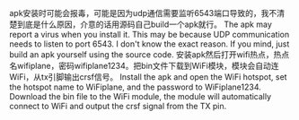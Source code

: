 apk安装时可能会报毒，可能是因为udp通信需要监听6543端口导致的，我不清楚到底是什么原因，介意的话用源码自己build一个apk就行。
The apk may report a virus when you install it. This may be because UDP communication needs to listen to port 6543. I don't know the exact reason. If you mind, just build an apk yourself using the source code.
安装apk然后打开wifi热点，热点名wifiplane，密码wifiplane1234。把bin文件下载到WiFi模块，模块会自动连WiFi，从tx引脚输出crsf信号。
Install the apk and open the WiFi hotspot, set the hotspot name to WiFiplane, and the password to WiFiplane1234. Download the bin file to the WiFi module, the module will automatically connect to WiFi and output the crsf signal from the TX pin.
